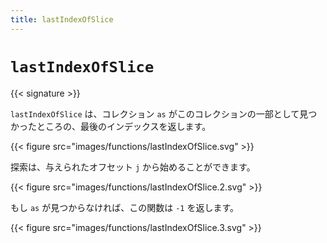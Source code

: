 ```yaml
---
title: lastIndexOfSlice
---
```


# `lastIndexOfSlice`

{{< signature >}}

`lastIndexOfSlice` は、コレクション `as` がこのコレクションの一部として見つかったところの、最後のインデックスを返します。

{{< figure src="images/functions/lastIndexOfSlice.svg" >}}

探索は、与えられたオフセット `j` から始めることができます。

{{< figure src="images/functions/lastIndexOfSlice.2.svg" >}}

もし `as` が見つからなければ、この関数は `-1` を返します。

{{< figure src="images/functions/lastIndexOfSlice.3.svg" >}}
